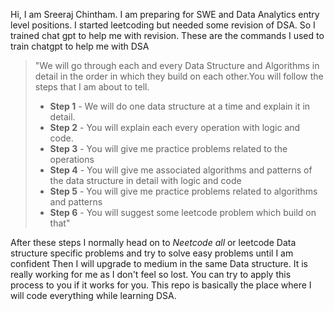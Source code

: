 Hi,
I am Sreeraj Chintham. I am preparing for SWE and Data Analytics entry level positions. I started leetcoding but needed some revision of DSA. So I trained chat gpt to help me with revision.
These are the commands I used to train chatgpt to help me with DSA

> "We will go through each and every Data Structure and Algorithms in detail in the order in which they build on each other.You will follow the steps that I am about to tell.
> - **Step 1** - We will do one data structure at a time and explain it in detail.
> - **Step 2** - You will explain each every operation  with logic and code.
> - **Step 3** - You will give me practice problems related to the operations
> - **Step 4** - You will give me associated algorithms and patterns of the data structure in detail with logic and code
> - **Step 5** - You will give me practice problems related to algorithms and patterns
> - **Step 6** - You will suggest some leetcode problem which build on that"

After these steps I normally head on to *Neetcode all* or leetcode Data structure specific problems and try to solve easy problems until I am confident
Then I will upgrade to medium in the same Data structure.
It is really working for me as I don't feel so lost.
You can try to apply this process to you if it works for you.
This repo is basically the place where I will code everything while learning DSA.
